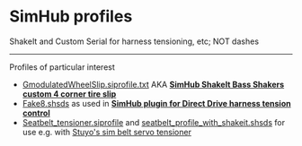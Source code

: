 # SimHub profiles
 ShakeIt and Custom Serial for harness tensioning, etc; NOT dashes

---

Profiles of particular interest
- [GmodulatedWheelSlip.siprofile.txt](GmodulatedWheelSlip.siprofile.txt)  AKA [**SimHub ShakeIt Bass Shakers custom 4 corner tire slip**](https://www.racedepartment.com/threads/simhub-shakeit-bass-shakers-custom-4-corner-tire-slip.198455/)
- [Fake8.shsds](Fake8.shsds) as used in [**SimHub plugin for Direct Drive harness tension control**](https://github.com/blekenbleu/Direct-Drive-harness-tension-tester)
- [Seatbelt_tensioner.siprofile](Seatbelt_tensioner.siprofile) and [seatbelt_profile_with_shakeit.shsds](seatbelt_profile_with_shakeit.shsds) for use e.g. with [Stuyo's sim belt servo tensioner](https://github.com/blekenbleu/Arduino-Blue-Pill/tree/main/Blue_ASCII_Servo)
